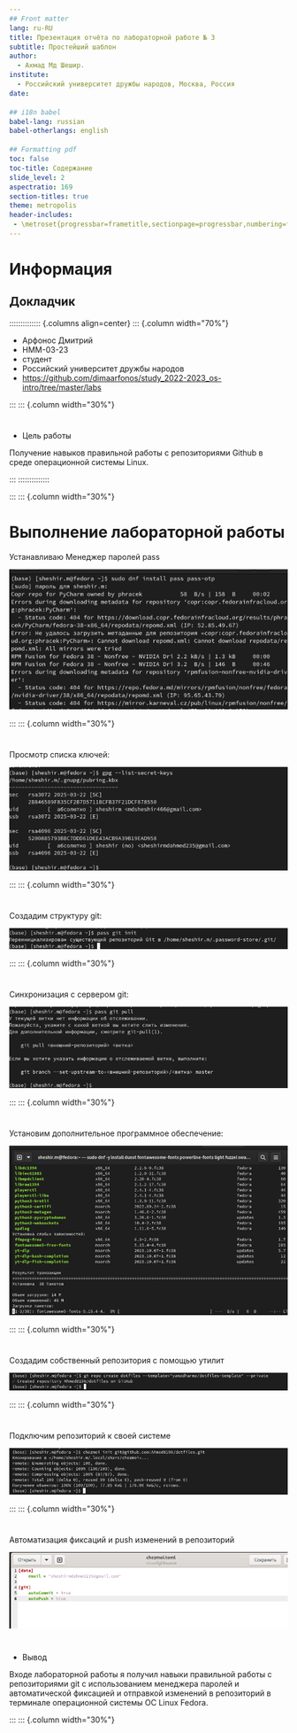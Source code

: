 ```yaml
---
## Front matter
lang: ru-RU
title: Презентация отчёта по лабораторной работе № 3
subtitle: Простейший шаблон
author:
  - Ахмад Мд Шешир.
institute:
  - Российский университет дружбы народов, Москва, Россия
date: 

## i18n babel
babel-lang: russian
babel-otherlangs: english

## Formatting pdf
toc: false
toc-title: Содержание
slide_level: 2
aspectratio: 169
section-titles: true
theme: metropolis
header-includes:
 - \metroset{progressbar=frametitle,sectionpage=progressbar,numbering=fraction}
---
```

# Информация

## Докладчик

:::::::::::::: {.columns align=center}
::: {.column width="70%"}

  * Арфонос Дмитрий
  * НММ-03-23
  * студент
  * Российский университет дружбы народов
  * <https://github.com/dimaarfonos/study_2022-2023_os-intro/tree/master/labs>

:::
::: {.column width="30%"}

# 
-  Цель работы

Получение навыков правильной работы с репозиториями Github в среде операционной системы Linux.

:::
::::::::::::::

:::
::: {.column width="30%"}


# Выполнение лабораторной работы

Устанавливаю  Менеджер паролей pass 

![Менеджер паролей pass](image/1.png)

:::
::: {.column width="30%"}

#
Просмотр списка ключей:

![список ключей](image/3.png)

:::
::: {.column width="30%"}

#
Создадим структуру git:

![структура git](image/5.png)

:::
::: {.column width="30%"}

#
Cинхронизация с сервером git:

![адрес репозитория на хостинге](image/6.png)

:::
::: {.column width="30%"}

#
Установим дополнительное программное обеспечение:

![Интерфейс для взаимодействия с броузером (native messaging)](image/10.png)

:::
::: {.column width="30%"}

#

Создадим собственный репозитория с помощью утилит

![browserpass скачивание](image/13.png)

:::
::: {.column width="30%"}

#
Подключим репозиторий к своей системе 

![Отобразим пароль](image/14.png)

:::
::: {.column width="30%"}

#
Автоматизация фиксаций и push изменений в репозиторий

![ дополнительное программное обеспечение:](image/20.png)

# 
- Вывод

 Входе лабораторной работы я получил навыки правильной работы с репозиториями git с использованием менеджера паролей и автоматической фиксацией и отправкой изменений в репозиторий в терминале операционной системы OC Linux Fedora.

:::
::: {.column width="30%"}